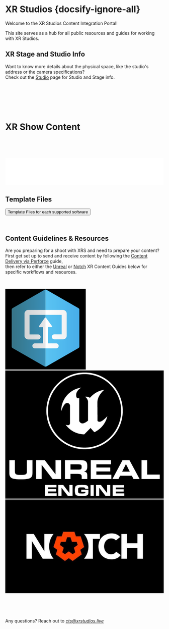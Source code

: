 # XR Studios {docsify-ignore-all}

Welcome to the XR Studios Content Integration Portal!

This site serves as a hub for all public resources and guides for working with XR Studios.

## XR Stage and Studio Info

Want to know more details about the physical space, like the studio's address or the camera specifications?  
Check out the [Studio](docs/stage/sunset/studioInfo.md) page for Studio and Stage info.

&nbsp;

&nbsp;

&nbsp;

# XR Show Content <!-- {docsify-ignore} -->

&nbsp;

&nbsp;

![img](img/flowchart.png ":size=667x115")

## Template Files

<a href="https://xr-studios.github.io/#/docs/content/templates"><button type="button">Template Files for each supported software</button></a>

&nbsp;

## Content Guidelines & Resources

Are you preparing for a shoot with XRS and need to prepare your content?  
First get set up to send and receive content by following the [Content Delivery via Perforce](docs/content/perforce.md) guide,  
then refer to either the [Unreal](docs/content/unreal.md) or [Notch](docs/content/notch.md) XR Content Guides below for specific workflows and resources.

&nbsp;

[![Foo](img/p4v/logo.png ":size=90x90")](docs/content/perforce.md)
[![Foo](img/ue4/logo.png ":size=120x90")](docs/content/unreal.md)
[![Foo](img/notch/logo.jpg ":size=160x90")](docs/content/notch.md)

&nbsp;

&nbsp;

Any questions? Reach out to *cts@xrstudios.live*
